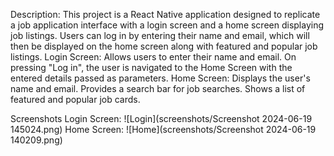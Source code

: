 Description:
This project is a React Native application designed to replicate a job application interface with a login screen and a home screen displaying job listings. Users can log in by entering their name and email, which will then be displayed on the home screen along with featured and popular job listings.
Login Screen:
Allows users to enter their name and email.
On pressing "Log in", the user is navigated to the Home Screen with the entered details passed as parameters.
Home Screen:
Displays the user's name and email.
Provides a search bar for job searches.
Shows a list of featured and popular job cards.

Screenshots
Login Screen: ![Login](screenshots/Screenshot 2024-06-19 145024.png)
Home Screen: ![Home](screenshots/Screenshot 2024-06-19 140209.png)